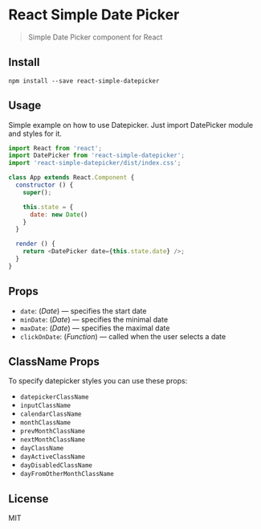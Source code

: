 # React Simple Date Picker

> Simple Date Picker component for React


## Install

`npm install --save react-simple-datepicker`


## Usage

Simple example on how to use Datepicker. Just import DatePicker module and styles for it.

```js
import React from 'react';
import DatePicker from 'react-simple-datepicker';
import 'react-simple-datepicker/dist/index.css';

class App extends React.Component {
  constructor () {
    super();

    this.state = {
      date: new Date()
    }
  }

  render () {
    return <DatePicker date={this.state.date} />;
  }
}

```


## Props

* `date`: (*Date*) — specifies the start date
* `minDate`: (*Date*) — specifies the minimal date
* `maxDate`: (*Date*) — specifies the maximal date
* `clickOnDate`: (*Function*) — called when the user selects a date


## ClassName Props

To specify datepicker styles you can use these props:

* `datepickerClassName`
* `inputClassName`
* `calendarClassName`
* `monthClassName`
* `prevMonthClassName`
* `nextMonthClassName`
* `dayClassName`
* `dayActiveClassName`
* `dayDisabledClassName`
* `dayFromOtherMonthClassName`


## License

MIT
